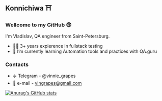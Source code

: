 ## Konnichiwa :shinto_shrine:	

### Wellcome to my GitHub 😎

I'm Vladislav, 
QA engineer from Saint-Petersburg.

- 👨‍💻 3+ years expierence in fullstack testing
- 🌱 I’m currently learning Automation tools and practices with QA.guru

### Contacts
- ✈️ Telegram - @vinnie_grapes
- 📧 e-mail - vingrapes@gmail.com

[![Anurag's GitHub stats](https://github-readme-stats.vercel.app/api?username=vinnie-grapes)](https://github.com/vinnie-grapes/github-readme-stats)

<!--
**vinnie-grapes/vinnie-grapes** is a ✨ _special_ ✨ repository because its `README.md` (this file) appears on your GitHub profile.

Here are some ideas to get you started:

- 🔭 I’m currently working on ...
- 🌱 I’m currently learning ...
- 👯 I’m looking to collaborate on ...
- 🤔 I’m looking for help with ...
- 💬 Ask me about ...
- 📫 How to reach me: ...
- 😄 Pronouns: ...
- ⚡ Fun fact: ...
-->
